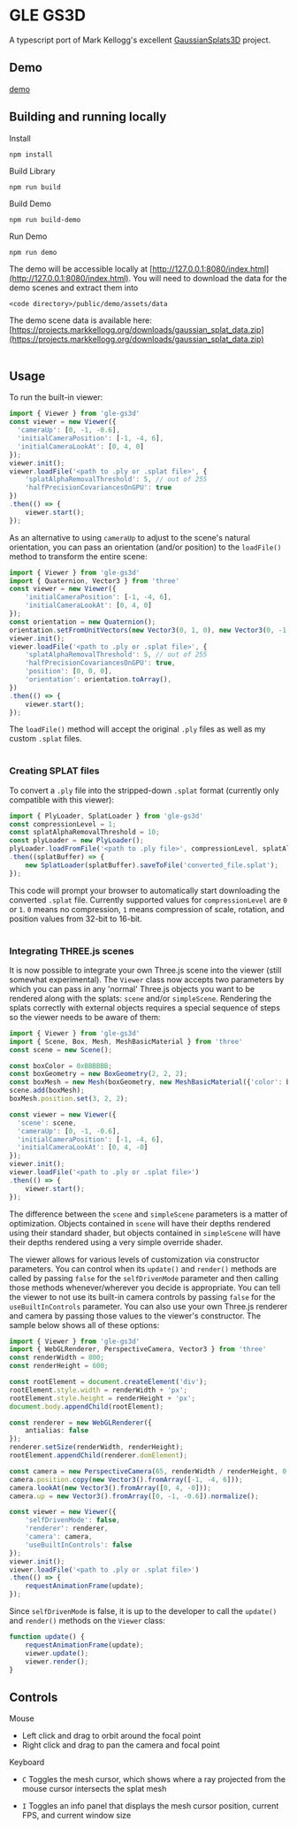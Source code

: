 # GLE GS3D
A typescript port of Mark Kellogg's excellent [GaussianSplats3D](https://github.com/mkkellogg/GaussianSplats3D) project.

## Demo
[demo](https://guyettinger.github.io/gle-scene-components/?path=/story/gle-scene-components-sceneview--gaussian-splat-clouds)

## Building and running locally
Install
```
npm install
```
Build Library
```
npm run build
```
Build Demo
```
npm run build-demo
```
Run Demo
```
npm run demo
```
The demo will be accessible locally at [http://127.0.0.1:8080/index.html](http://127.0.0.1:8080/index.html). You will need to download the data for the demo scenes and extract them into 
```
<code directory>/public/demo/assets/data
```
The demo scene data is available here: [https://projects.markkellogg.org/downloads/gaussian_splat_data.zip](https://projects.markkellogg.org/downloads/gaussian_splat_data.zip)
<br>
<br>
## Usage

To run the built-in viewer:

```typescript
import { Viewer } from 'gle-gs3d'
const viewer = new Viewer({
  'cameraUp': [0, -1, -0.6],
  'initialCameraPosition': [-1, -4, 6],
  'initialCameraLookAt': [0, 4, 0]
});
viewer.init();
viewer.loadFile('<path to .ply or .splat file>', {
    'splatAlphaRemovalThreshold': 5, // out of 255
    'halfPrecisionCovariancesOnGPU': true
})
.then(() => {
    viewer.start();
});
```
As an alternative to using `cameraUp` to adjust to the scene's natural orientation, you can pass an orientation (and/or position) to the `loadFile()` method to transform the entire scene:
```typescript
import { Viewer } from 'gle-gs3d'
import { Quaternion, Vector3 } from 'three'
const viewer = new Viewer({
    'initialCameraPosition': [-1, -4, 6],
    'initialCameraLookAt': [0, 4, 0]
});
const orientation = new Quaternion();
orientation.setFromUnitVectors(new Vector3(0, 1, 0), new Vector3(0, -1, 0.6).normalize());
viewer.init();
viewer.loadFile('<path to .ply or .splat file>', {
    'splatAlphaRemovalThreshold': 5, // out of 255
    'halfPrecisionCovariancesOnGPU': true,
    'position': [0, 0, 0],
    'orientation': orientation.toArray(),
})
.then(() => {
    viewer.start();
});
```

The `loadFile()` method will accept the original `.ply` files as well as my custom `.splat` files.
<br>
<br>
### Creating SPLAT files
To convert a `.ply` file into the stripped-down `.splat` format (currently only compatible with this viewer):

```typescript
import { PlyLoader, SplatLoader } from 'gle-gs3d'
const compressionLevel = 1;
const splatAlphaRemovalThreshold = 10;
const plyLoader = new PlyLoader();
plyLoader.loadFromFile('<path to .ply file>', compressionLevel, splatAlphaRemovalThreshold)
.then((splatBuffer) => {
    new SplatLoader(splatBuffer).saveToFile('converted_file.splat');
});
```
This code will prompt your browser to automatically start downloading the converted `.splat` file. Currently supported values for `compressionLevel` are `0` or `1`. `0` means no compression, `1` means compression of scale, rotation, and position values from 32-bit to 16-bit.
<br>
<br>
### Integrating THREE.js scenes
It is now possible to integrate your own Three.js scene into the viewer (still somewhat experimental). The `Viewer` class now accepts two parameters by which you can pass in any 'normal' Three.js objects you want to be rendered along with the splats: `scene` and/or `simpleScene`. Rendering the splats correctly with external objects requires a special sequence of steps so the viewer needs to be aware of them:
```typescript
import { Viewer } from 'gle-gs3d'
import { Scene, Box, Mesh, MeshBasicMaterial } from 'three'
const scene = new Scene();

const boxColor = 0xBBBBBB;
const boxGeometry = new BoxGeometry(2, 2, 2);
const boxMesh = new Mesh(boxGeometry, new MeshBasicMaterial({'color': boxColor}));
scene.add(boxMesh);
boxMesh.position.set(3, 2, 2);

const viewer = new Viewer({
  'scene': scene,
  'cameraUp': [0, -1, -0.6],
  'initialCameraPosition': [-1, -4, 6],
  'initialCameraLookAt': [0, 4, -0]
});
viewer.init();
viewer.loadFile('<path to .ply or .splat file>')
.then(() => {
    viewer.start();
});
```
The difference between the `scene` and `simpleScene` parameters is a matter of optimization. Objects contained in `scene` will have their depths rendered using their standard shader, but objects contained in `simpleScene` will have their depths rendered using a very simple override shader.

The viewer allows for various levels of customization via constructor parameters. You can control when its `update()` and `render()` methods are called by passing `false` for the `selfDrivenMode` parameter and then calling those methods whenever/wherever you decide is appropriate. You can tell the viewer to not use its built-in camera controls by passing `false` for the `useBuiltInControls` parameter. You can also use your own Three.js renderer and camera by passing those values to the viewer's constructor. The sample below shows all of these options:

```typescript
import { Viewer } from 'gle-gs3d'
import { WebGLRenderer, PerspectiveCamera, Vector3 } from 'three'
const renderWidth = 800;
const renderHeight = 600;

const rootElement = document.createElement('div');
rootElement.style.width = renderWidth + 'px';
rootElement.style.height = renderHeight + 'px';
document.body.appendChild(rootElement);

const renderer = new WebGLRenderer({
    antialias: false
});
renderer.setSize(renderWidth, renderHeight);
rootElement.appendChild(renderer.domElement);

const camera = new PerspectiveCamera(65, renderWidth / renderHeight, 0.1, 500);
camera.position.copy(new Vector3().fromArray([-1, -4, 6]));
camera.lookAt(new Vector3().fromArray([0, 4, -0]));
camera.up = new Vector3().fromArray([0, -1, -0.6]).normalize();

const viewer = new Viewer({
    'selfDrivenMode': false,
    'renderer': renderer,
    'camera': camera,
    'useBuiltInControls': false
});
viewer.init();
viewer.loadFile('<path to .ply or .splat file>')
.then(() => {
    requestAnimationFrame(update);
});
```
Since `selfDrivenMode` is false, it is up to the developer to call the `update()` and `render()` methods on the `Viewer` class:
```typescript
function update() {
    requestAnimationFrame(update);
    viewer.update();
    viewer.render();
}
```
## Controls
Mouse
- Left click and drag to orbit around the focal point
- Right click and drag to pan the camera and focal point
  
Keyboard
- `C` Toggles the mesh cursor, which shows where a ray projected from the mouse cursor intersects the splat mesh

- `I` Toggles an info panel that displays the mesh cursor position, current FPS, and current window size
